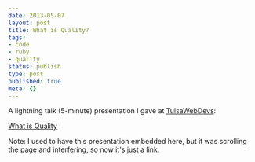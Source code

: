 ```yaml
---
date: 2013-05-07
layout: post
title: What is Quality?
tags:
- code
- ruby
- quality
status: publish
type: post
published: true
meta: {}
---
```


A lightning talk (5-minute) presentation I gave at [TulsaWebDevs](http://tulsawebdevs.org/):

[What is Quality](https://docs.google.com/presentation/d/1__YqyRhtMws8AwS3OAKXt1CUWKo1QEr1R8YUqrn9IN0/embed?start=false&loop=false&delayms=3000)

Note: I used to have this presentation embedded here, but it was scrolling the page and interfering, so now it's just a link.
